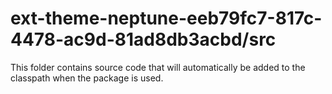 # ext-theme-neptune-eeb79fc7-817c-4478-ac9d-81ad8db3acbd/src

This folder contains source code that will automatically be added to the classpath when
the package is used.
